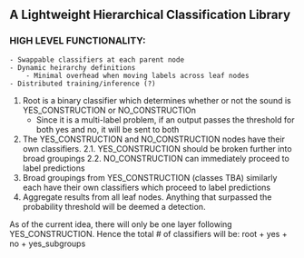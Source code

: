 ## A Lightweight Hierarchical Classification Library

### HIGH LEVEL FUNCTIONALITY:
    - Swappable classifiers at each parent node
    - Dynamic heirarchy definitions
        - Minimal overhead when moving labels across leaf nodes
    - Distributed training/inference (?)

1. Root is a binary classifier which determines whether or not the sound is YES_CONSTRUCTION or NO_CONSTRUCTIOn
    - Since it is a multi-label problem, if an output passes the threshold for both yes and no, it will be sent to both
2. The YES_CONSTRUCTION and NO_CONSTRUCTION nodes have their own classifiers. 
    2.1. YES_CONSTRUCTION should be broken further into broad groupings 
    2.2. NO_CONSTRUCTION can immediately proceed to label predictions
3. Broad groupings from YES_CONSTRUCTION (classes TBA) similarly each have their own classifiers which proceed to label predictions
4. Aggregate results from all leaf nodes. Anything that surpassed the probability threshold will be deemed a detection. 

As of the current idea, there will only be one layer following YES_CONSTRUCTION. Hence the total # of classifiers will be:
    root + yes + no + yes_subgroups
